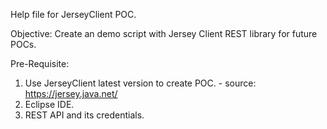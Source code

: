 Help file for JerseyClient POC.

Objective: Create an demo script with Jersey Client REST library for future POCs.

Pre-Requisite:
1. Use JerseyClient latest version to create POC. - source: https://jersey.java.net/
2. Eclipse IDE.
3. REST API and its credentials.

